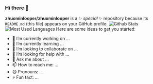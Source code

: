 ### Hi there 👋


**zhuominlooper/zhuominlooper** is a ✨ _special_ ✨ repository because its `README.md` (this file) appears on your GitHub profile.
![Github Stats](https://github-readme-stats.vercel.app/api?username=zhuominlooper&show_icons=true&theme=dark&count_private=true)
![Most Used Languages](https://github-readme-stats.vercel.app/api/top-langs/?username=zhuominlooper&theme=dark&layout=compact)
Here are some ideas to get you started:

- 🔭 I’m currently working on ...
- 🌱 I’m currently learning ...
- 👯 I’m looking to collaborate on ...
- 🤔 I’m looking for help with ...
- 💬 Ask me about ...
- 📫 How to reach me: ...
- 😄 Pronouns: ...
- ⚡ Fun fact: ...

